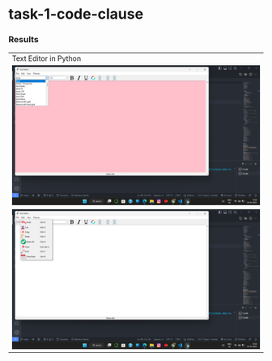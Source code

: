 <h1>task-1-code-clause </h1>


### Results
<table>
  <tr>
    <td>Text Editor in Python
</td>
  </tr>
  <tr>
    <td><img src="https://github.com/pratikashokjatale/task-1-code-clause/blob/main/Text%20Editor-20230228T172910Z-001/Text%20Editor/Screenshot%20(30).png"></td>
  </tr>
   <tr>
    <td><img src="https://github.com/pratikashokjatale/task-1-code-clause/blob/main/Text%20Editor-20230228T172910Z-001/Text%20Editor/Screenshot%20(27).png"></td>
  </tr>
 </table>


